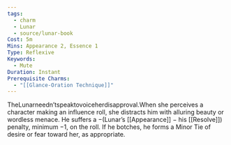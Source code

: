 ```yaml
---
tags:
  - charm
  - Lunar
  - source/lunar-book
Cost: 5m
Mins: Appearance 2, Essence 1
Type: Reflexive
Keywords:
  - Mute
Duration: Instant
Prerequisite Charms:
  - "[[Glance-Oration Technique]]"
---
```

TheLunarneedn’tspeaktovoiceherdisapproval.When she perceives a character making an influence roll, she distracts him with alluring beauty or wordless menace. He suffers a −(Lunar’s [[Appearance]] − his [[Resolve]]) penalty, minimum −1, on the roll. If he botches, he forms a Minor Tie of desire or fear toward her, as appropriate.